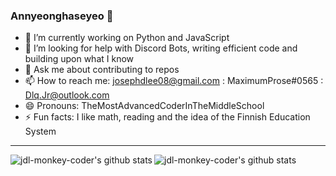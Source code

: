 ### Annyeonghaseyeo 👋

- 🔭 I’m currently working on Python and JavaScript
- 🤔 I’m looking for help with Discord Bots, writing efficient code and building upon what I know
- 💬 Ask me about contributing to repos
- 📫 How to reach me: josephdlee08@gmail.com : MaximumProse#0565 : Dlq.Jr@outlook.com
- 😄 Pronouns: TheMostAdvancedCoderInTheMiddleSchool
- ⚡ Fun facts: I like math, reading and the idea of the Finnish Education System 


<hr>

<img alt="jdl-monkey-coder's github stats" align="left" src="https://github-readme-stats.vercel.app/api?username=jdl-monkey-coder&count_private=true&show_icons=true&theme=radical&hide_border=true"/>
<img alt="jdl-monkey-coder's github stats" align="left" src="https://github-readme-stats.vercel.app/api/top-langs/?username=jdl-monkey-coder&layout=compact&theme=radical&hide_border=true&card_width=250"/>

